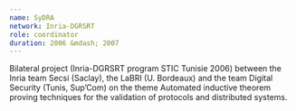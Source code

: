 ```yaml
---
name: SyDRA 
network: Inria-DGRSRT
role: coordinator
duration: 2006 &mdash; 2007
---
```


Bilateral project (Inria-DGRSRT program STIC Tunisie 2006) between the Inria team Secsi (Saclay), the LaBRI (U. Bordeaux) and the team Digital Security (Tunis, Sup’Com) on the theme Automated inductive theorem proving techniques for the validation of protocols and distributed systems.
